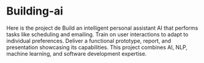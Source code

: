 # Building-ai
Here is the project de Build an intelligent personal assistant AI that performs tasks like scheduling and emailing. Train on user interactions to adapt to individual preferences. Deliver a functional prototype, report, and presentation showcasing its capabilities. This project combines AI, NLP, machine learning, and software development expertise.
